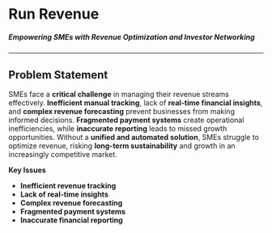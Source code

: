 # Run Revenue
##### Empowering SMEs with Revenue Optimization and Investor Networking
--- 
 
## **Problem Statement**  
SMEs face a **critical challenge** in managing their revenue streams effectively. **Inefficient manual tracking**, lack of **real-time financial insights**, and **complex revenue forecasting** prevent businesses from making informed decisions. **Fragmented payment systems** create operational inefficiencies, while **inaccurate reporting** leads to missed growth opportunities. Without a **unified and automated solution**, SMEs struggle to optimize revenue, risking **long-term sustainability** and growth in an increasingly competitive market.

**Key Issues**  
- **Inefficient revenue tracking**  
- **Lack of real-time insights**  
- **Complex revenue forecasting**  
- **Fragmented payment systems**  
- **Inaccurate financial reporting**


